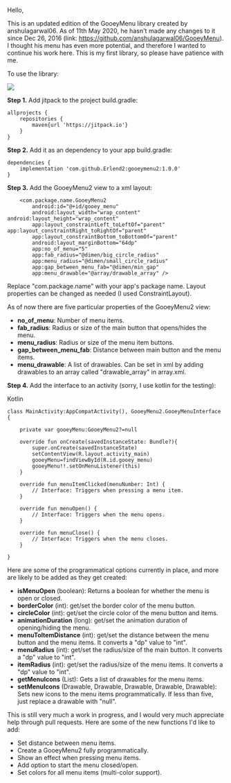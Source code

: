 Hello,

This is an updated edition of the GooeyMenu library created by anshulagarwal06. 
As of 11th May 2020, he hasn't made any changes to it since Dec 26, 2016 (link: https://github.com/anshulagarwal06/GooeyMenu). 
I thought his menu has even more potential, and therefore I wanted to continue his work here.
This is my first library, so please have patience with me.

To use the library:

[![](https://jitpack.io/v/Erlend2/GooeyMenu2.svg)](https://jitpack.io/#Erlend2/GooeyMenu2)

**Step 1.** Add jitpack to the project build.gradle:
```
allprojects {
    repositories {
        maven{url 'https://jitpack.io'}
    }
}
```

**Step 2.** Add it as an dependency to your app build.gradle:

```
dependencies {
    implementation 'com.github.Erlend2:gooeymenu2:1.0.0'
}
```

**Step 3.** Add the GooeyMenu2 view to a xml layout:

```
    <com.package.name.GooeyMenu2
        android:id="@+id/gooey_menu"
        android:layout_width="wrap_content" android:layout_height="wrap_content"
        app:layout_constraintLeft_toLeftOf="parent" app:layout_constraintRight_toRightOf="parent"
        app:layout_constraintBottom_toBottomOf="parent"
        android:layout_marginBottom="64dp"
        app:no_of_menu="5"
        app:fab_radius="@dimen/big_circle_radius"
        app:menu_radius="@dimen/small_circle_radius"
        app:gap_between_menu_fab="@dimen/min_gap"
        app:menu_drawable="@array/drawable_array" />
```

Replace "com.package.name" with your app's package name. Layout properties can be changed as needed (I used ConstraintLayout).

As of now there are five particular properties of the GooeyMenu2 view:

* **no_of_menu**: Number of menu items.
* **fab_radius**: Radius or size of the main button that opens/hides the menu.
* **menu_radius**: Radius or size of the menu item buttons.
* **gap_between_menu_fab**: Distance between main button and the menu items.
* **menu_drawable**: A list of drawables. Can be set in xml by adding drawables to an array called "drawable_array" in array.xml.

**Step 4.** Add the interface to an activity (sorry, I use kotlin for the testing):

Kotlin

```
class MainActivity:AppCompatActivity(), GooeyMenu2.GooeyMenuInterface {

    private var gooeyMenu:GooeyMenu2?=null    

    override fun onCreate(savedInstanceState: Bundle?){
        super.onCreate(savedInstanceState)
        setContentView(R.layout.activity_main)
        gooeyMenu=findViewById(R.id.gooey_menu)
        gooeyMenu!!.setOnMenuListener(this)
    }
    
    override fun menuItemClicked(menuNumber: Int) {
        // Interface: Triggers when pressing a menu item.
    }

    override fun menuOpen() {
        // Interface: Triggers when the menu opens.
    }

    override fun menuClose() {
        // Interface: Triggers when the menu closes.
    }

}
```

Here are some of the programmatical options currently in place, and more are likely to be added as they get created:

* **isMenuOpen** (boolean): Returns a boolean for whether the menu is open or closed.
* **borderColor** (int): get/set the border color of the menu button.
* **circleColor** (int): get/set the circle color of the menu button and items.
* **animationDuration** (long): get/set the animation duration of opening/hiding the menu.
* **menuToItemDistance** (int): get/set the distance between the menu button and the menu items. It converts a "dp" value to "int".
* **menuRadius** (int): get/set the radius/size of the main button. It converts a "dp" value to "int".
* **itemRadius** (int): get/set the radius/size of the menu items. It converts a "dp" value to "int".
* **getMenuIcons** (List<Drawable>): Gets a list of drawables for the menu items.
* **setMenuIcons** (Drawable, Drawable, Drawable, Drawable, Drawable): Sets new icons to the menu items programmatically. If less than five, just replace a drawable with "null".

This is still very much a work in progress, and I would very much appreciate help through pull requests. Here are some of the new functions I'd like to add:

* Set distance between menu items.
* Create a GooeyMenu2 fully programmatically.
* Show an effect when pressing menu items.
* Add option to start the menu closed/open.
* Set colors for all menu items (multi-color support).

